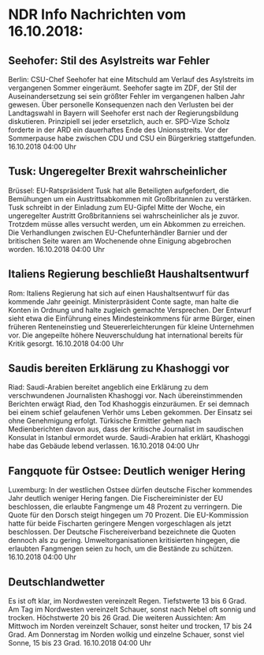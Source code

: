 # NDR Info Nachrichten vom 16.10.2018:


## Seehofer: Stil des Asylstreits war Fehler
Berlin:	CSU-Chef Seehofer hat eine Mitschuld am Verlauf des Asylstreits im vergangenen Sommer eingeräumt. Seehofer sagte im ZDF, der Stil der Auseinandersetzung sei sein größter Fehler im vergangenen halben Jahr gewesen. Über personelle Konsequenzen nach den Verlusten bei der Landtagswahl in Bayern will Seehofer erst nach der Regierungsbildung diskutieren. Prinzipiell sei jeder ersetzlich, auch er. SPD-Vize Scholz forderte in der ARD ein dauerhaftes Ende des Unionsstreits. Vor der Sommerpause habe zwischen CDU und CSU ein Bürgerkrieg stattgefunden. 16.10.2018 04:00 Uhr 

## Tusk: Ungeregelter Brexit wahrscheinlicher
Brüssel:	EU-Ratspräsident Tusk hat alle Beteiligten aufgefordert, die Bemühungen um ein Austrittsabkommen mit Großbritannien zu verstärken. Tusk schreibt in der Einladung zum EU-Gipfel Mitte der Woche, ein ungeregelter Austritt Großbritanniens sei wahrscheinlicher als je zuvor. Trotzdem müsse alles versucht werden, um ein Abkommen zu erreichen. Die Verhandlungen zwischen EU-Chefunterhändler Barnier und der britischen Seite waren am Wochenende ohne Einigung abgebrochen worden. 16.10.2018 04:00 Uhr 

## Italiens Regierung beschließt Haushaltsentwurf
Rom:	Italiens Regierung hat sich auf einen Haushaltsentwurf für das kommende Jahr geeinigt. Ministerpräsident Conte sagte, man halte die Konten in Ordnung und halte zugleich gemachte Versprechen. Der Entwurf sieht etwa die Einführung eines Mindesteinkommens für arme Bürger, einen früheren Renteneinstieg und Steuererleichterungen für kleine Unternehmen vor. Die angepeilte höhere Neuverschuldung hat international bereits für Kritik gesorgt. 16.10.2018 04:00 Uhr 

## Saudis bereiten Erklärung zu Khashoggi vor
Riad:	Saudi-Arabien bereitet angeblich eine Erklärung zu dem verschwundenen Journalisten Khashoggi vor. Nach übereinstimmenden Berichten erwägt Riad, den Tod Khashoggis einzuräumen. Er sei demnach bei einem schief gelaufenen Verhör ums Leben gekommen. Der Einsatz sei ohne Genehmigung erfolgt. Türkische Ermittler gehen nach Medienberichten davon aus, dass der kritische Journalist im saudischen Konsulat in Istanbul ermordet wurde. Saudi-Arabien hat erklärt, Khashoggi habe das Gebäude lebend verlassen. 16.10.2018 04:00 Uhr 

## Fangquote für Ostsee: Deutlich weniger Hering
Luxemburg: In der westlichen Ostsee dürfen deutsche Fischer kommendes Jahr deutlich weniger Hering fangen. Die Fischereiminister der EU beschlossen, die erlaubte Fangmenge um 48 Prozent zu verringern. Die Quote für den Dorsch steigt hingegen um 70 Prozent. Die EU-Kommission hatte für beide Fischarten geringere Mengen vorgeschlagen als jetzt beschlossen. Der Deutsche Fischereiverband bezeichnete die Quoten dennoch als zu gering. Umweltorganisationen kritisierten hingegen, die erlaubten Fangmengen seien zu hoch, um die Bestände zu schützen. 16.10.2018 04:00 Uhr 

## Deutschlandwetter
Es ist oft klar, im Nordwesten vereinzelt Regen. Tiefstwerte 13 bis 6 Grad. Am Tag im Nordwesten vereinzelt Schauer, sonst nach Nebel oft sonnig und trocken. Höchstwerte 20 bis 26 Grad. Die weiteren Aussichten: Am Mittwoch im Norden vereinzelt Schauer, sonst heiter und trocken, 17 bis 24 Grad. Am Donnerstag im Norden wolkig und einzelne Schauer, sonst viel Sonne, 15 bis 23 Grad. 16.10.2018 04:00 Uhr 
